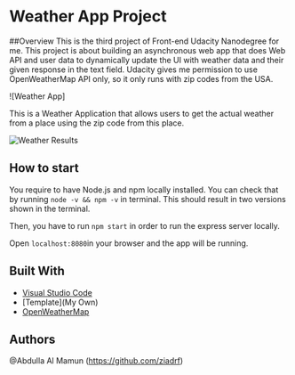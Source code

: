 # Weather App Project

##Overview
This is the third project of Front-end Udacity Nanodegree for me. This project is about building an asynchronous web app that does Web API and user data to dynamically update the UI with weather data and their given response in the text field. 
Udacity gives me permission to use OpenWeatherMap API only, so it only runs with zip codes from the USA.

![Weather App]

This is a Weather Application that allows users to get the actual weather from a place using the zip code from this place. 

![Weather Results](./img/indexdemo.jpg)


## How to start

You require to have Node.js and npm locally installed. You can check that by running `node -v && npm -v` in terminal. This should result in two versions shown in the terminal.

Then, you have to run `npm start` in order to run the express server locally.

Open `localhost:8080`in your browser and the app will be running.

## Built With
* [Visual Studio Code](https://code.visualstudio.com/)
* [Template](My Own)
* [OpenWeatherMap](https://openweathermap.org/)

## Authors
@Abdulla Al Mamun (https://github.com/ziadrf)